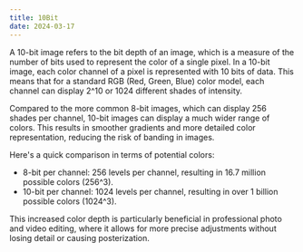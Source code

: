 ```yaml
---
title: 10Bit 
date: 2024-03-17
---
```


A 10-bit image refers to the bit depth of an image, which is a measure of the number of bits used to represent the color of a single pixel. In a 10-bit image, each color channel of a pixel is represented with 10 bits of data. This means that for a standard RGB (Red, Green, Blue) color model, each channel can display 2^10 or 1024 different shades of intensity.

Compared to the more common 8-bit images, which can display 256 shades per channel, 10-bit images can display a much wider range of colors. This results in smoother gradients and more detailed color representation, reducing the risk of banding in images.

Here's a quick comparison in terms of potential colors:

* 8-bit per channel: 256 levels per channel, resulting in 16.7 million possible colors (256^3).
* 10-bit per channel: 1024 levels per channel, resulting in over 1 billion possible colors (1024^3).

This increased color depth is particularly beneficial in professional photo and video editing, where it allows for more precise adjustments without losing detail or causing posterization.
